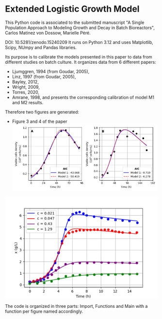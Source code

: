 # Extended Logistic Growth Model
This Python code is associated to the submitted manuscript "A Single Population Approach to Modeling Growth and Decay in Batch Bioreactors", Carlos Matinez von Dossow, Marielle Péré. 

DOI: 10.5281/zenodo.15240209
It runs on Python 3.12 and uses Matplotlib, Scipy, NUmpy and Pandas libraries.

Its purpose is to calibrate the models presented in this paper to data from different studies on batch culture.
It organizes data from 6 different papers:
 * Ljumggren, 1994 (from Goudar, 2005),
 * Linz, 1997 (from Goudar, 2005),
 * Bayley, 2012,
 * Wright, 2009,
 * Torres, 2020,
 * Amrane, 1998,
and presents the corresponding calibration of model M1 and M2 results.

Therefore two figures are generated:
 * Figure 3 and 4 of the paper 
![Figure3](images/Figure_3.png)  

![Figure4](images/Figure_4.png)
 
The code is organized in three parts: Import, Functions and Main with a function per figure named accordingly. 

